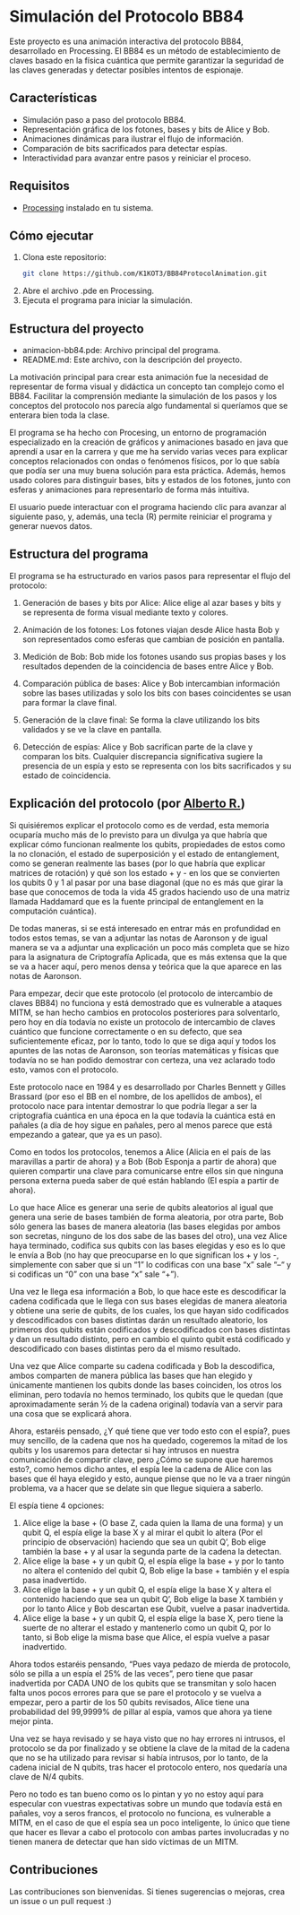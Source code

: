 # Simulación del Protocolo BB84

Este proyecto es una animación interactiva del protocolo BB84, desarrollado en Processing. El BB84 es un método de establecimiento de claves basado en la física cuántica que permite garantizar la seguridad de las claves generadas y detectar posibles intentos de espionaje.

## Características

- Simulación paso a paso del protocolo BB84.
- Representación gráfica de los fotones, bases y bits de Alice y Bob.
- Animaciones dinámicas para ilustrar el flujo de información.
- Comparación de bits sacrificados para detectar espías.
- Interactividad para avanzar entre pasos y reiniciar el proceso.

## Requisitos

- [Processing](https://processing.org/) instalado en tu sistema.

## Cómo ejecutar

1. Clona este repositorio:
   ```bash
   git clone https://github.com/K1KOT3/BB84ProtocolAnimation.git
   ```
2. Abre el archivo .pde en Processing.
3. Ejecuta el programa para iniciar la simulación.

## Estructura del proyecto

- animacion-bb84.pde: Archivo principal del programa.
- README.md: Este archivo, con la descripción del proyecto.


La motivación principal para crear esta animación fue la necesidad de representar de forma visual y didáctica un concepto tan complejo como el BB84. Facilitar la comprensión mediante la simulación de los pasos y los conceptos del protocolo nos parecía algo fundamental si queríamos que se enterara bien toda la clase.  

El programa se ha hecho con Procesing, un entorno de programación especializado en la creación de gráficos y animaciones basado en java que aprendí a usar en la carrera y que me ha servido varias veces para explicar conceptos relacionados con ondas o fenómenos físicos, por lo que sabía que podía ser una muy buena solución para esta práctica. Además, hemos usado colores para distinguir bases, bits y estados de los fotones, junto con esferas y animaciones para representarlo de forma más intuitiva. 

El usuario puede interactuar con el programa haciendo clic para avanzar al siguiente paso, y, además, una tecla (R) permite reiniciar el programa y generar nuevos datos. 

## Estructura del programa 

El programa se ha estructurado en varios pasos para representar el flujo del protocolo: 

1. Generación de bases y bits por Alice: Alice elige al azar bases y bits y se representa de forma visual mediante texto y colores. 

2. Animación de los fotones: Los fotones viajan desde Alice hasta Bob y son representados como esferas que cambian de posición en pantalla. 

3. Medición de Bob: Bob mide los fotones usando sus propias bases y los resultados dependen de la coincidencia de bases entre Alice y Bob. 

4. Comparación pública de bases: Alice y Bob intercambian información sobre las bases utilizadas y solo los bits con bases coincidentes se usan para formar la clave final. 

5. Generación de la clave final: Se forma la clave utilizando los bits validados y se ve la clave en pantalla. 

6. Detección de espías: Alice y Bob sacrifican parte de la clave y comparan los bits. Cualquier discrepancia significativa sugiere la presencia de un espía y esto se representa con los bits sacrificados y su estado de coincidencia.

## Explicación del protocolo (por [Alberto R.](https://github.com/ChemaElDeAida))

Si quisiéremos explicar el protocolo como es de verdad, esta memoria ocuparía mucho más de lo previsto para un divulga ya que habría que explicar cómo funcionan realmente los qubits, propiedades de estos como la no clonación, el estado de superposición y el estado de entanglement, como se generan realmente las bases (por lo que habría que explicar matrices de rotación) y qué son los estado + y -  en los que se convierten los qubits 0 y 1 al pasar por una base diagonal (que no es más que girar la base que conocemos de toda la vida 45 grados haciendo uso de una matriz llamada Haddamard que es la fuente principal de entanglement en la computación cuántica). 

De todas maneras, si se está interesado en entrar más en profundidad en todos estos temas, se van a adjuntar las notas de Aaronson y de igual manera se va a adjuntar una explicación un poco más completa que se hizo para la asignatura de Criptografía Aplicada, que es más extensa que la que se va a hacer aquí, pero menos densa y teórica que la que aparece en las notas de Aaronson. 

Para empezar, decir que este protocolo (el protocolo de intercambio de claves BB84) no funciona y está demostrado que es vulnerable a ataques MITM, se han hecho cambios en protocolos posteriores para solventarlo, pero hoy en día todavía no existe un protocolo de intercambio de claves cuántico que funcione correctamente o en su defecto, que sea suficientemente eficaz, por lo tanto, todo lo que se diga aquí y todos los apuntes de las notas de Aaronson, son teorías matemáticas y físicas que todavía no se han podido demostrar con certeza, una vez aclarado todo esto, vamos con el protocolo. 

Este protocolo nace en 1984 y es desarrollado por Charles Bennett y Gilles Brassard (por eso el BB en el nombre, de los apellidos de ambos), el protocolo nace para intentar demostrar lo que podría llegar a ser la criptografía cuántica en una época en la que todavía la cuántica está en pañales (a día de hoy sigue en pañales, pero al menos parece que está empezando a gatear, que ya es un paso). 

Como en todos los protocolos, tenemos a Alice (Alicia en el país de las maravillas a partir de ahora) y a Bob (Bob Esponja a partir de ahora) que quieren compartir una clave para comunicarse entre ellos sin que ninguna persona externa pueda saber de qué están hablando (El espía a partir de ahora).

Lo que hace Alice es generar una serie de qubits aleatorios al igual que genera una serie de bases también de forma aleatoria, por otra parte, Bob sólo genera las bases de manera aleatoria (las bases elegidas por ambos son secretas, ninguno de los dos sabe de las bases del otro), una vez Alice haya terminado, codifica sus qubits con las bases elegidas y eso es lo que le envía a Bob (no hay que preocuparse en lo que significan los + y los -, simplemente con saber que si un “1” lo codificas con una base “x” sale “–“ y si codificas un “0” con una base “x” sale “+”). 

Una vez le llega esa información a Bob, lo que hace este es descodificar la cadena codificada que le llega con sus bases elegidas de manera aleatoria y obtiene una serie de qubits, de los cuales, los que hayan sido codificados y descodificados con bases distintas darán un resultado aleatorio, los primeros dos qubits están codificados y descodificados con bases distintas y dan un resultado distinto, pero en cambio el quinto qubit está codificado y descodificado con bases distintas pero da el mismo resultado. 

Una vez que Alice comparte su cadena codificada y Bob la descodifica, ambos comparten de manera pública las bases que han elegido y únicamente mantienen los qubits donde las bases coinciden, los otros los eliminan, pero todavía no hemos terminado, los qubits que le quedan (que aproximadamente serán ½ de la cadena original) todavía van a servir para una cosa que se explicará ahora. 

Ahora, estaréis pensado, ¿Y qué tiene que ver todo esto con el espía?, pues muy sencillo, de la cadena que nos ha quedado, cogeremos la mitad de los qubits y los usaremos para detectar si hay intrusos en nuestra comunicación de compartir clave, pero ¿Cómo se supone que haremos esto?, como hemos dicho antes, el espía lee la cadena de Alice con las bases que él haya elegido y esto, aunque piense que no le va a traer ningún problema, va a hacer que se delate sin que llegue siquiera a saberlo. 

El espía tiene 4 opciones: 

1. Alice elige la base + (O base Z, cada quien la llama de una forma) y un qubit Q, el espía elige la base X y al mirar el qubit lo altera (Por el principio de observación) haciendo que sea un qubit Q’, Bob elige también la base + y al usar la segunda parte de la cadena la detectan. 
2. Alice elige la base + y un qubit Q, el espía elige la base + y por lo tanto no altera el contenido del qubit Q, Bob elige la base + también y el espía pasa inadvertido. 
3. Alice elige la base + y un qubit Q, el espía elige la base X y altera el contenido haciendo que sea un qubit Q’, Bob elige la base X también y por lo tanto Alice y Bob descartan ese Qubit, vuelve a pasar inadvertida. 
4. Alice elige la base + y un qubit Q, el espía elige la base X, pero tiene la suerte de no alterar el estado y mantenerlo como un qubit Q, por lo tanto, si Bob elige la misma base que Alice, el espía vuelve a pasar inadvertido.

Ahora todos estaréis pensando, “Pues vaya pedazo de mierda de protocolo, sólo se pilla a un espía el 25% de las veces”, pero tiene que pasar inadvertida por CADA UNO de los qubits que se transmitan y solo hacen falta unos pocos errores para que se pare el protocolo y se vuelva a empezar, pero a partir de los 50 qubits revisados, Alice tiene una probabilidad del 99,9999% de pillar al espía, vamos que ahora ya tiene mejor pinta. 

Una vez se haya revisado y se haya visto que no hay errores ni intrusos, el protocolo se da por finalizado y se obtiene la clave de la mitad de la cadena que no se ha utilizado para revisar si había intrusos, por lo tanto, de la cadena inicial de N qubits, tras hacer el protocolo entero, nos quedaría una clave de N/4 qubits. 

Pero no todo es tan bueno como os lo pintan y yo no estoy aquí para especular con vuestras expectativas sobre un mundo que todavía está en pañales, voy a seros francos, el protocolo no funciona, es vulnerable a MITM, en el caso de que el espía sea un poco inteligente, lo único que tiene que hacer es llevar a cabo el protocolo con ambas partes involucradas y no tienen manera de detectar que han sido víctimas de un MITM. 

## Contribuciones
Las contribuciones son bienvenidas. Si tienes sugerencias o mejoras, crea un issue o un pull request :)
